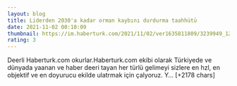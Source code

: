 ```yaml
--- 
layout: blog
title: Liderden 2030'a kadar orman kaybını durdurma taahhütü
date: 2021-11-02 00:10:09
thumbnail: https://im.haberturk.com/2021/11/02/ver1635811809/3239949_1200x627.jpg
rating: 3
---
```

Deerli Haberturk.com okurlar.Haberturk.com ekibi olarak Türkiyede ve dünyada yaanan ve haber deeri tayan her türlü gelimeyi sizlere en hzl, en objektif ve en doyurucu ekilde ulatrmak için çalyoruz. Y… [+2178 chars]